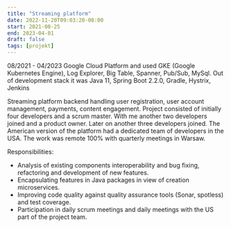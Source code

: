 ```yaml
---
title: "Streaming platform"
date: 2022-11-20T09:03:20-08:00
start: 2021-08-25
end: 2023-04-01
draft: false
tags: [projekt]
---
```

08/2021 - 04/2023 Google Cloud Platform and used GKE (Google Kubernetes Engine), Log Explorer, Big Table, Spanner, Pub/Sub, MySql. Out of development stack it was Java 11, Spring Boot 2.2.0, Gradle, Hystrix, Jenkins

Streaming platform backend handling user registration, user account management, payments, content engagement. Project consisted of initially four developers and a scrum master. With me another two developers joined and a product owner. Later on another three developers joined. The American version of the platform had a dedicated team of developers in the USA. The work was remote 100% with quarterly meetings in Warsaw.

Responsibilities:
- Analysis of existing components interoperability and bug fixing, refactoring and development of new features.
- Encapsulating features in Java packages in view of creation microservices.
- Improving code quality against quality assurance tools (Sonar, spotless) and test coverage.
- Participation in daily scrum meetings and daily meetings with the US part of the project team.
